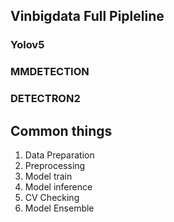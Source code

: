 ## Vinbigdata Full Pipleline
### Yolov5 
### MMDETECTION 
### DETECTRON2
## Common things

1. Data Preparation
2. Preprocessing
3. Model train
4. Model inference
5. CV Checking
6. Model Ensemble


